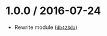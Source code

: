 <!--remark setext-->

<!--lint disable no-multiple-toplevel-headings-->

1.0.0 / 2016-07-24
==================

*   Rewrite module ([`db423da`](https://github.com/wooorm/afinn-111/commit/db423da))
